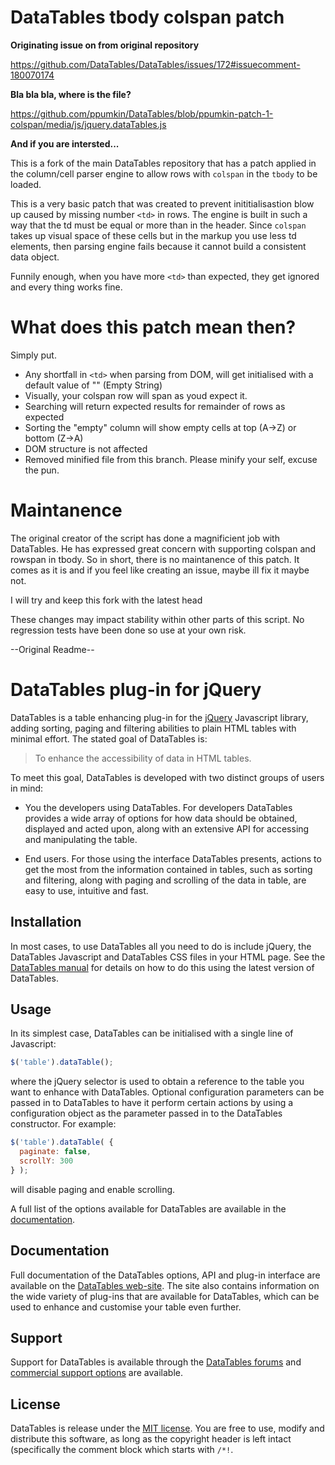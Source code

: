# DataTables tbody colspan patch

**Originating issue on from original repository**

https://github.com/DataTables/DataTables/issues/172#issuecomment-180070174

**Bla bla bla, where is the file?**

https://github.com/ppumkin/DataTables/blob/ppumkin-patch-1-colspan/media/js/jquery.dataTables.js


**And if you are intersted...**

This is a fork of the main DataTables repository that has a patch applied in the column/cell parser engine to allow rows with `colspan` in the `tbody` to be loaded.

This is a very basic patch that was created to prevent inititialisastion blow up caused by missing number `<td>` in rows. The engine is built in such a way that the td must be equal or more than in the header. Since `colspan` takes up visual space of these cells but in the markup you use less td elements, then parsing engine fails because it cannot build a consistent data object. 

Funnily enough, when you have more `<td>` than expected, they get ignored and every thing works fine.

# What does this patch mean then? 

Simply put.

 - Any shortfall in `<td>` when parsing from DOM, will get initialised with a default value of "" (Empty String)
 - Visually, your colspan row will span as youd expect it. 
 - Searching will return expected results for remainder of rows as expected
 - Sorting the "empty" column will show empty cells at top (A->Z) or bottom (Z->A)
 - DOM structure is not affected
 - Removed minified file from this branch. Please minify your self, excuse the pun.
 
# Maintanence

The original creator of the script has done a magnificient job with DataTables. He has expressed great concern with supporting colspan and rowspan in tbody. So in short, there is no maintanence of this patch. It comes as it is and if you feel like creating an issue, maybe ill fix it maybe not. 

I will try and keep this fork with the latest head

These changes may impact stability within other parts of this script. 
No regression tests have been done so use at your own risk.

--Original Readme--

# DataTables plug-in for jQuery

DataTables is a table enhancing plug-in for the [jQuery](//jquery.com) Javascript library, adding sorting, paging and filtering abilities to plain HTML tables with minimal effort. The stated goal of DataTables is:

> To enhance the accessibility of data in HTML tables.

To meet this goal, DataTables is developed with two distinct groups of users in mind:

* You the developers using DataTables. For developers DataTables provides a wide array of options for how data should be obtained, displayed and acted upon, along with an extensive API for accessing and manipulating the table.

* End users. For those using the interface DataTables presents, actions to get the most from the information contained in tables, such as sorting and filtering, along with paging and scrolling of the data in table, are easy to use, intuitive and fast.


## Installation

In most cases, to use DataTables all you need to do is include jQuery, the DataTables Javascript and DataTables CSS files in your HTML page. See the [DataTables manual](http://datatables.net/manual/installation#Including-Javascript-/-CSS) for details on how to do this using the latest version of DataTables.


## Usage

In its simplest case, DataTables can be initialised with a single line of Javascript:

```js
$('table').dataTable();
```

where the jQuery selector is used to obtain a reference to the table you want to enhance with DataTables. Optional configuration parameters can be passed in to DataTables to have it perform certain actions by using a configuration object as the parameter passed in to the DataTables constructor. For example:

```js
$('table').dataTable( {
  paginate: false,
  scrollY: 300
} );
```

will disable paging and enable scrolling.

A full list of the options available for DataTables are available in the [documentation](//datatables.net).


## Documentation

Full documentation of the DataTables options, API and plug-in interface are available on the [DataTables web-site](//datatables.net). The site also contains information on the wide variety of plug-ins that are available for DataTables, which can be used to enhance and customise your table even further.


## Support

Support for DataTables is available through the [DataTables forums](//datatables.net/forums) and [commercial support options](//datatables.net/support) are available.


## License

DataTables is release under the [MIT license](//datatables.net/license). You are free to use, modify and distribute this software, as long as the copyright header is left intact (specifically the comment block which starts with `/*!`.
